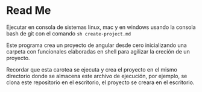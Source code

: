 # Read Me

Ejecutar en consola de sistemas linux, mac y en windows usando la consola bash de git con el comando `sh create-project.md`

Este programa crea un proyecto de angular desde cero inicializando una carpeta con funcionales elaboradas en shell para agilizar la creción de un proyecto.

Recordar que esta carotea se ejecuta y crea el proyecto en el mismo directorio donde se almacena este archivo de ejecución, por ejemplo, se clona este repositorio en el escritorio, el proyecto se creara en el escritorio.